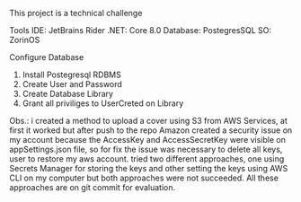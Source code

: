 This project is a technical challenge

Tools
IDE: JetBrains Rider
.NET: Core 8.0
Database: PostegresSQL
SO: ZorinOS

Configure Database

1) Install Postegresql RDBMS
2) Create User and Password
3) Create Database Library
4) Grant all priviliges to UserCreted on Library

Obs.: i created a method to upload a cover using S3 from AWS Services, at first it worked but after push to the repo Amazon created a security issue on my account because the AccessKey and AccessSecretKey were visible on appSettings.json file, so for fix the issue was necessary to delete all keys, user to restore my aws account.
tried two different approaches, one using Secrets Manager for storing the keys and other setting the keys using AWS CLI on my computer but both approaches were not succeeded.
All these approaches are on git commit for evaluation.

